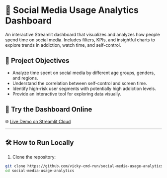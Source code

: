 # 📱 Social Media Usage Analytics Dashboard

An interactive Streamlit dashboard that visualizes and analyzes how people spend time on social media. Includes filters, KPIs, and insightful charts to explore trends in addiction, watch time, and self-control.


## 🎯 Project Objectives

- Analyze time spent on social media by different age groups, genders, and regions.
- Understand the correlation between self-control and screen time.
- Identify high-risk user segments with potentially high addiction levels.
- Provide an interactive tool for exploring data visually.


## 🚀 Try the Dashboard Online

🌐 [Live Demo on Streamlit Cloud](https://social-media-usage-analytics-hkng5anymuxe24ebqwryxc.streamlit.app/)

---

## 🛠️ How to Run Locally

1. Clone the repository:

```bash
git clone https://github.com/vicky-cmd-run/social-media-usage-analytics.git
cd social-media-usage-analytics
